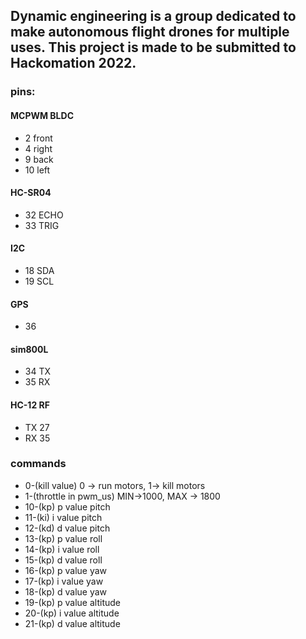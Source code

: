 ## Dynamic engineering is a group dedicated to make autonomous flight drones for multiple uses. This project is made to be submitted to Hackomation 2022.

### pins:

#### MCPWM BLDC
- 2   front
- 4   right
- 9   back
- 10  left

#### HC-SR04
- 32  ECHO
- 33  TRIG

#### I2C
- 18  SDA
- 19  SCL

#### GPS
- 36

#### sim800L
- 34  TX
- 35  RX

#### HC-12 RF
- TX  27
- RX  35

### commands
- 0-(kill value)              0 -> run motors, 1-> kill motors
- 1-(throttle in pwm_us)      MIN->1000, MAX -> 1800
- 10-(kp)                     p value pitch
- 11-(ki)                     i value pitch
- 12-(kd)                     d value pitch
- 13-(kp)                     p value roll
- 14-(kp)                     i value roll
- 15-(kp)                     d value roll
- 16-(kp)                     p value yaw
- 17-(kp)                     i value yaw
- 18-(kp)                     d value yaw
- 19-(kp)                     p value altitude
- 20-(kp)                     i value altitude
- 21-(kp)                     d value altitude

